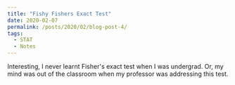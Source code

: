 ```yaml
---
title: "Fishy Fishers Exact Test"
date: 2020-02-07
permalink: /posts/2020/02/blog-post-4/
tags:
  - STAT
  - Notes
---
```


Interesting, I never learnt Fisher's exact test when I was undergrad. Or, my mind was out of the classroom when my professor was addressing this test. 